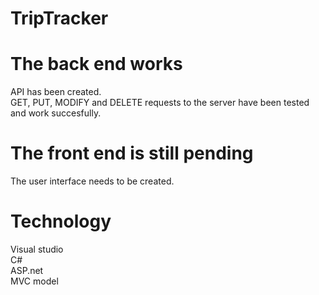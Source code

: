 # TripTracker

# The back end works
API has been created.  
GET, PUT, MODIFY and DELETE requests to the server have been tested and work succesfully.

# The front end is still pending
The user interface needs to be created. 

# Technology
Visual studio  
C#  
ASP.net  
MVC model  
